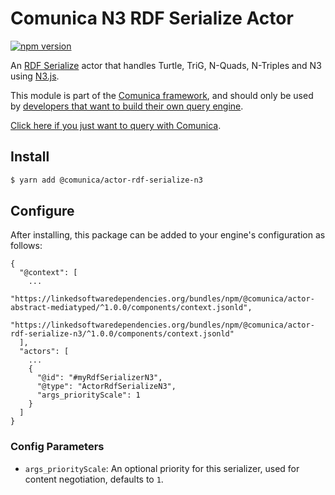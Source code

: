 # Comunica N3 RDF Serialize Actor

[![npm version](https://badge.fury.io/js/%40comunica%2Factor-rdf-serialize-n3.svg)](https://www.npmjs.com/package/@comunica/actor-rdf-serialize-n3)

An [RDF Serialize](https://github.com/comunica/comunica/tree/master/packages/bus-rdf-serialize) actor that handles
Turtle, TriG, N-Quads, N-Triples and N3 using [N3.js](https://www.npmjs.com/package/n3).

This module is part of the [Comunica framework](https://github.com/comunica/comunica),
and should only be used by [developers that want to build their own query engine](https://comunica.dev/docs/modify/).

[Click here if you just want to query with Comunica](https://comunica.dev/docs/query/).

## Install

```bash
$ yarn add @comunica/actor-rdf-serialize-n3
```

## Configure

After installing, this package can be added to your engine's configuration as follows:
```text
{
  "@context": [
    ...
    "https://linkedsoftwaredependencies.org/bundles/npm/@comunica/actor-abstract-mediatyped/^1.0.0/components/context.jsonld",
    "https://linkedsoftwaredependencies.org/bundles/npm/@comunica/actor-rdf-serialize-n3/^1.0.0/components/context.jsonld"  
  ],
  "actors": [
    ...
    {
      "@id": "#myRdfSerializerN3",
      "@type": "ActorRdfSerializeN3",
      "args_priorityScale": 1
    }
  ]
}
```

### Config Parameters

* `args_priorityScale`: An optional priority for this serializer, used for content negotiation, defaults to `1`.

